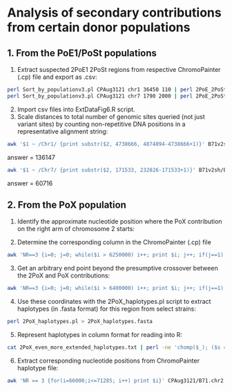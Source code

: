 # Analysis of secondary contributions from certain donor populations

## 1. From the PoE1/PoSt populations

1. Extract suspected 2PoE1 2PoSt regions from respective ChromoPainter (.cp) file and export as .csv:
```bash
perl Sort_by_populationv3.pl CPAug3121 chr1 36450 110 | perl 2PoE_2PoSt_haplotype_grps.pl - >2PoE1_Chr1_36450_110.csv
perl Sort_by_populationv3.pl CPAug3121 chr7 1790 2000 | perl 2PoE_2PoSt_haplotype_grps.pl - > 2PoSt_Chr7_1790_2000.csv
```
2. Import csv files into ExtDataFig6.R script.
3. Scale distances to total number of genomic sites queried (not just variant sites) by counting non-repetitive DNA positions in a representative alignment string:
```bash
awk '$1 ~ /Chr1/ {print substr($2, 4738666, 4874894-4738666+1)}' B71v2sh/B71v2sh.B71v2sh_alignments | grep 1 -o | wc -l
```
answer = 136147
```bash
awk '$1 ~ /Chr7/ {print substr($2, 171533, 232826-171533+1)}' B71v2sh/B71v2sh.B71v2sh_alignments | grep 1 -o | wc -l
```
answer = 60716

## 2. From the PoX population
1. Identify the approximate nucleotide position where the PoX contribution on the right arm of chromosome 2 starts:

2. Determine the corresponding column in the ChromoPainter (.cp) file
```bash
awk 'NR==3 {i=0; j=0; while($i > 6250000) i++; print $i; j++; if(j==1) {exit}}' CPAug3121/B71.chr2.V2.complete.cp
```
3. Get an arbitrary end point beyond the presumptive crossover between the 2PoX and PoX contributions:
```bash
awk 'NR==3 {i=0; j=0; while($i > 6400000) i++; print $i; j++; if(j==1) {exit}}' CPAug3121/B71.chr2.V2.complete.cp
```
4. Use these coordinates with the 2PoX_haplotypes.pl script to extract haplotypes (in .fasta format) for this region from select strains:
```bash
perl 2PoX_haplotypes.pl > 2PoX_haplotypes.fasta
```
5. Represent haplotypes in column format for reading into R:
```bash
cat 2PoX_even_more_extended_haplotypes.txt | perl -ne 'chomp($_); ($s = $_) =~ s/>(.+)/$1/ if $_ =~ /^>/; @L = split(//, $_) if $_ !~ /^>/; print "$s\t@L\n" if $_ !~ /^>/' > df_for_2PoX.txt
```
6. Extract corresponding nucleotide positions from ChromoPainter haplotype file:
```bash
awk 'NR == 3 {for(i=66000;i<=71285; i++) print $i}' CPAug3121/B71.chr2.V2.complete.cp > 2PoX_varsites.txt
```
